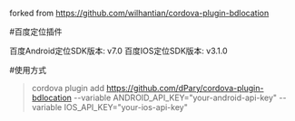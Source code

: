 forked from https://github.com/wilhantian/cordova-plugin-bdlocation

#百度定位插件

百度Android定位SDK版本: v7.0
百度IOS定位SDK版本: v3.1.0

#使用方式
> cordova plugin add https://github.com/dPary/cordova-plugin-bdlocation --variable ANDROID_API_KEY="your-android-api-key" --variable IOS_API_KEY="your-ios-api-key"
